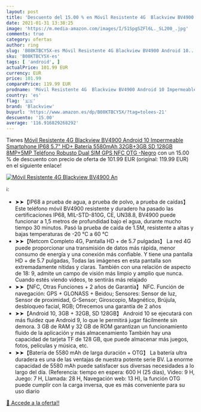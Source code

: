 ```yaml
---
layout: post
title: 'Descuento del 15.00 % en Móvil Resistente 4G  Blackview BV4900 An'
date: 2021-01-31 13:38:25
image: 'https://m.media-amazon.com/images/I/51SpgSZFl6L._SL200_.jpg'
comments: true
category: ofertas
author: ring
slug: 'B08KTBCY5X-es Móvil Resistente 4G Blackview BV4900 Android 10...'
sku: 'B08KTBCY5X-es'
tags: [ 'android', ]
actualPrice: 101.99 EUR
currency: EUR
price: 101.99
comparePrice: 119.99 EUR
prodname: 'Móvil Resistente 4G  Blackview BV4900 Android 10 Impermeable Smartphone IP68  5.7" HD+  Batería 5580mAh  32GB+3GB  SD 128GB   8MP+5MP  Teléfono Robusto  Dual SIM GPS NFC OTG -Negro'
country: 'es'
flag: '🇪🇸'
brand: 'Blackview'
buyurl: 'https://www.amazon.es/dp/B08KTBCY5X/?tag=tolees-21'
descuento: '15.00'
average: '116.916829268292'
---
```


Tienes [Móvil Resistente 4G  Blackview BV4900 Android 10 Impermeable Smartphone IP68  5.7" HD+  Batería 5580mAh  32GB+3GB  SD 128GB   8MP+5MP  Teléfono Robusto  Dual SIM GPS NFC OTG -Negro](https://www.amazon.es/dp/B08KTBCY5X/?tag=tolees-21) con un 15.00 % de descuento con precio de oferta de 101.99 EUR (original: 119.99 EUR) en el siguiente enlace!

[![Móvil Resistente 4G  Blackview BV4900 An](https://m.media-amazon.com/images/I/51SpgSZFl6L._SL200_.jpg)](https://www.amazon.es/dp/B08KTBCY5X/?tag=tolees-21)

ℹ️:

- ➤➤【IP68 a prueba de agua, a prueba de polvo, a prueba de caídas】 Este teléfono móvil BV4900 resistente y duradero ha pasado las certificaciones IP68, MIL-STD-810G, CE, UN38.8, BV4900 puede funcionar a 1,5 metros de profundidad bajo el agua, durante mucho tiempo 30 minutos. Pasó la prueba de caída de 1.5M, resistente a altas y bajas temperaturas de -20 ℃ a 60 ℃
- ➤➤【Netcom Completo 4G, Pantalla HD + de 5.7 pulgadas】 La red 4G puede proporcionar una transmisión de datos más rápida, menor consumo de energía y una conexión más confiable. Y tiene una pantalla HD + de 5.7 pulgadas, Todas las imágenes en esta pantalla son extremadamente nítidas y claras. También con una relación de aspecto de 18: 9, admite un campo de visión más limpio y amplio que nunca. Cuando estés viendo videos, te sentirás más relajado
- ➤➤【NFC, Otras Funciones + 2 años de Garantía】 NFC. Función de navegación: GPS + GLONASS + Beidou; Sensores: Sensor de luz, Sensor de proximidad, G-Sensor; Giroscopio, Magnético, Brújula, desbloqueo facial, RGB; Ofrecemos una garantía de 2 años
- ➤➤【Android 10, 3GB + 32GB, SD 128GB】 Android 10 se ejecutará con más fluidez que Android 9, lo que le permitirá jugar fácilmente sin demora. 3 GB de RAM y 32 GB de ROM garantizan un funcionamiento fluido de la aplicación y más almacenamiento También hay una capacidad de tarjeta TF de 128 GB, que puede almacenar más juegos, fotos, películas y música, etc.
- ➤➤【Batería de 5580 mAh de larga duración + OTG】 La batería ultra duradera es una de las ventajas de nuestra potente serie BV. La enorme capacidad de 5580 mAh puede satisfacer sus diversas necesidades a lo largo del día. (Referencia: tiempo en espera: 600 H (25 días), Video: 9 H, Juego: 7 H, Llamada: 28 H, Navegación web: 13 H), la función OTG puede cumplir con la carga inversa, que es más conveniente para su uso diario

[🛒 Accede a la oferta!!](https://www.amazon.es/dp/B08KTBCY5X/?tag=tolees-21)
